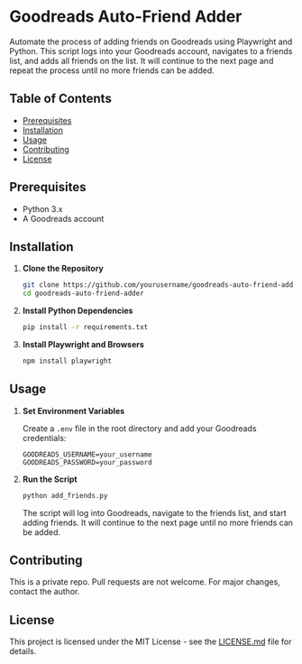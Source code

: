# Goodreads Auto-Friend Adder

Automate the process of adding friends on Goodreads using Playwright and Python. This script logs into your Goodreads account, navigates to a friends list, and adds all friends on the list. It will continue to the next page and repeat the process until no more friends can be added.

## Table of Contents

- [Prerequisites](#prerequisites)
- [Installation](#installation)
- [Usage](#usage)
- [Contributing](#contributing)
- [License](#license)

## Prerequisites

- Python 3.x
- A Goodreads account

## Installation

1. **Clone the Repository**

    ```bash
    git clone https://github.com/yourusername/goodreads-auto-friend-adder.git
    cd goodreads-auto-friend-adder
    ```

2. **Install Python Dependencies**

    ```bash
    pip install -r requirements.txt
    ```

3. **Install Playwright and Browsers**

    ```bash
    npm install playwright
    ```

## Usage

1. **Set Environment Variables**

    Create a `.env` file in the root directory and add your Goodreads credentials:

    ```env
    GOODREADS_USERNAME=your_username
    GOODREADS_PASSWORD=your_password
    ```

2. **Run the Script**

    ```bash
    python add_friends.py
    ```

    The script will log into Goodreads, navigate to the friends list, and start adding friends. It will continue to the next page until no more friends can be added.

## Contributing

This is a private repo. Pull requests are not welcome. For major changes, contact the author.

## License

This project is licensed under the MIT License - see the [LICENSE.md](LICENSE.md) file for details.